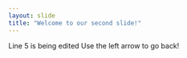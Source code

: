 ```yaml
---
layout: slide
title: "Welcome to our second slide!"
---
```

Line 5 is being edited
Use the left arrow to go back!
